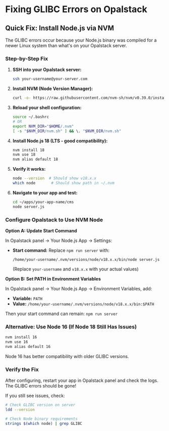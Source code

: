# Fixing GLIBC Errors on Opalstack

## Quick Fix: Install Node.js via NVM

The GLIBC errors occur because your Node.js binary was compiled for a newer Linux system than what's on your Opalstack server.

### Step-by-Step Fix

1. **SSH into your Opalstack server:**
   ```bash
   ssh your-username@your-server.com
   ```

2. **Install NVM (Node Version Manager):**
   ```bash
   curl -o- https://raw.githubusercontent.com/nvm-sh/nvm/v0.39.0/install.sh | bash
   ```

3. **Reload your shell configuration:**
   ```bash
   source ~/.bashrc
   # OR
   export NVM_DIR="$HOME/.nvm"
   [ -s "$NVM_DIR/nvm.sh" ] && \. "$NVM_DIR/nvm.sh"
   ```

4. **Install Node.js 18 (LTS - good compatibility):**
   ```bash
   nvm install 18
   nvm use 18
   nvm alias default 18
   ```

5. **Verify it works:**
   ```bash
   node --version  # Should show v18.x.x
   which node       # Should show path in ~/.nvm
   ```

6. **Navigate to your app and test:**
   ```bash
   cd ~/apps/your-app-name/cms
   node server.js
   ```

### Configure Opalstack to Use NVM Node

**Option A: Update Start Command**

In Opalstack panel → Your Node.js App → Settings:
- **Start command:** Replace `npm run server` with:
  ```
  /home/your-username/.nvm/versions/node/v18.x.x/bin/node server.js
  ```
  (Replace `your-username` and `v18.x.x` with your actual values)

**Option B: Set PATH in Environment Variables**

In Opalstack panel → Your Node.js App → Environment Variables, add:
- **Variable:** `PATH`
- **Value:** `/home/your-username/.nvm/versions/node/v18.x.x/bin:$PATH`

Then your start command can remain: `npm run server`

### Alternative: Use Node 16 (If Node 18 Still Has Issues)

```bash
nvm install 16
nvm use 16
nvm alias default 16
```

Node 16 has better compatibility with older GLIBC versions.

### Verify the Fix

After configuring, restart your app in Opalstack panel and check the logs. The GLIBC errors should be gone!

If you still see issues, check:
```bash
# Check GLIBC version on server
ldd --version

# Check Node binary requirements
strings $(which node) | grep GLIBC
```

